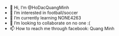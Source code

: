 - 👋 Hi, I’m @HoDacQuangMinh
- 👀 I’m interested in football/soccer
- 🌱 I’m currently learning NONE4263
- 💞️ I’m looking to collaborate on no one :(
- 📫 How to reach me through facebook: Quang Minh

<!---
HoDacQuangMinh/HoDacQuangMinh is a ✨ special ✨ repository because its `README.md` (this file) appears on your GitHub profile.
You can click the Preview link to take a look at your changes.
--->
